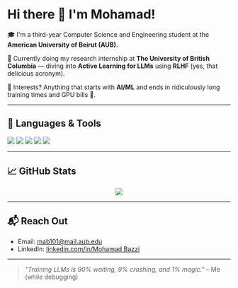 # Hi there 👋 I'm Mohamad!

🎓 I'm a third-year Computer Science and Engineering student at the **American University of Beirut (AUB)**.

🧠 Currently doing my research internship at **The University of British Columbia** — diving into **Active Learning for LLMs** using **RLHF** (yes, that delicious acronym).

🌟 Interests? Anything that starts with **AI/ML** and ends in ridiculously long training times and GPU bills 💸.

---

## 🔧 Languages & Tools

<p>
  <img src="https://img.shields.io/badge/Python-3670A0?style=for-the-badge&logo=python&logoColor=ffdd54" />
  <img src="https://img.shields.io/badge/TensorFlow-FF6F00?style=for-the-badge&logo=tensorflow&logoColor=white" />
  <img src="https://img.shields.io/badge/PyTorch-EE4C2C?style=for-the-badge&logo=PyTorch&logoColor=white" />
  <img src="https://img.shields.io/badge/Transformers-huggingface-yellow?style=for-the-badge&logo=huggingface&logoColor=white" />
  <img src="https://img.shields.io/badge/GitHub-181717?style=for-the-badge&logo=github&logoColor=white" />
</p>

---

## 📈 GitHub Stats

<p align="center">
  <img src="https://streak-stats.demolab.com?user=mohamadbazzy&theme=tokyonight&hide_border=true" />
</p>

---

## 📬 Reach Out

- Email: [mab101@mail.aub.edu](mailto:mab101@mail.aub.edu)
- LinkedIn: [linkedin.com/in/Mohamad Bazzi](https://www.linkedin.com/in/mohamad-bazzi-36b329264/)

---

> _"Training LLMs is 90% waiting, 9% crashing, and 1% magic."_ – Me (while debugging)
